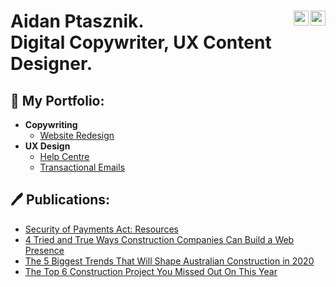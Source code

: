 <h1>Aidan Ptasznik.
<a href="https://linkedin.com/in/aidan-ptasznik">
<img align="right" alt="AidanPtasznik | LinkedIn" width="24px" src="https://cdn.jsdelivr.net/npm/simple-icons@8.5.0/icons/linkedin.svg" /></a>
<a href="mailto:aidanptasznik@gmail.com">
<img align="right" alt="AidanPtasznik | Gmail" width="24px" src="https://cdn.jsdelivr.net/npm/simple-icons@8.5.0/icons/gmail.svg" /></a>
<br/>
Digital Copywriter, UX Content Designer.
</h1>

<h2>📓 My Portfolio:</h2>

- <b>Copywriting</b>
  - [Website Redesign](https://github.com/aidan-hp/website-redesign)
- <b>UX Design</b>
  - [Help Centre](https://github.com/joshmadakor1/4chan-Image-Analysis-Middleware-C964)
  - [Transactional Emails](copywriting)

<h2>🖊 Publications:</h2>

- [Security of Payments Act: Resources](https://www.felix.net/project-news/security-of-payments-act-resources)
- [4 Tried and True Ways Construction Companies Can Build a Web Presence](https://www.felix.net/project-news/4-tried-true-ways-construction-companies-can-build-a-web-presence)
- [The 5 Biggest Trends That Will Shape Australian Construction in 2020](https://www.felix.net/project-news/the-5-biggest-trends-that-will-shape-australian-construction-in-2020)
- [The Top 6 Construction Project You Missed Out On This Year](https://www.felix.net/project-news/the-top-6-construction-projects-you-missed-out-on-this-year)
<!--

Thank you for taking a look at my profile! 
